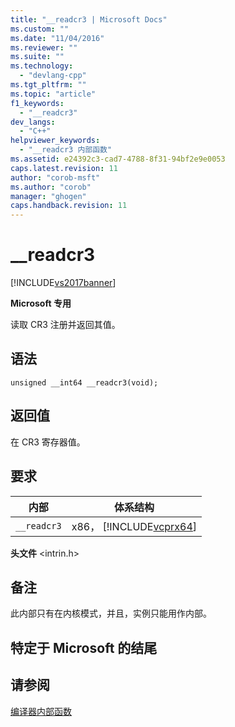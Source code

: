 ```yaml
---
title: "__readcr3 | Microsoft Docs"
ms.custom: ""
ms.date: "11/04/2016"
ms.reviewer: ""
ms.suite: ""
ms.technology: 
  - "devlang-cpp"
ms.tgt_pltfrm: ""
ms.topic: "article"
f1_keywords: 
  - "__readcr3"
dev_langs: 
  - "C++"
helpviewer_keywords: 
  - "__readcr3 内部函数"
ms.assetid: e24392c3-cad7-4788-8f31-94bf2e9e0053
caps.latest.revision: 11
author: "corob-msft"
ms.author: "corob"
manager: "ghogen"
caps.handback.revision: 11
---
```

# __readcr3
[!INCLUDE[vs2017banner](../assembler/inline/includes/vs2017banner.md)]

**Microsoft 专用**  
  
 读取 CR3 注册并返回其值。  
  
## 语法  
  
```  
unsigned __int64 __readcr3(void);  
```  
  
## 返回值  
 在 CR3 寄存器值。  
  
## 要求  
  
|内部|体系结构|  
|--------|----------|  
|`__readcr3`|x86， [!INCLUDE[vcprx64](../assembler/inline/includes/vcprx64_md.md)]|  
  
 **头文件** \<intrin.h\>  
  
## 备注  
 此内部只有在内核模式，并且，实例只能用作内部。  
  
## 特定于 Microsoft 的结尾  
  
## 请参阅  
 [编译器内部函数](../intrinsics/compiler-intrinsics.md)